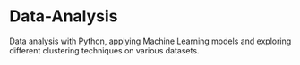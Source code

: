 # Data-Analysis
Data analysis with Python, applying Machine Learning models and exploring different clustering techniques on various datasets.
